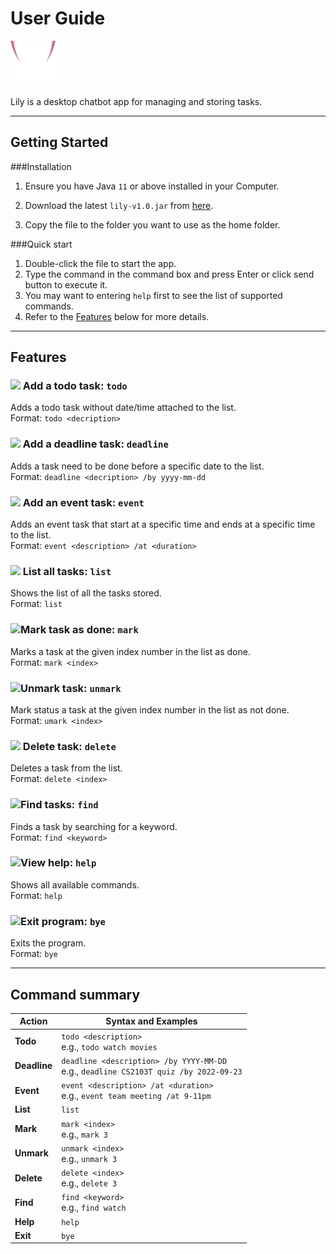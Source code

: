 # User Guide 

<img src="demo/logo.png"> 

Lily is a desktop chatbot app for managing and storing tasks.

--------------------------------------------------------------------------------------------------------------------

## Getting Started
###Installation
1. Ensure you have Java `11` or above installed in your Computer.

2. Download the latest `lily-v1.0.jar` from [here](https://github.com/lilythchu/ip/releases).

3. Copy the file to the folder you want to use as the home folder.

###Quick start
1. Double-click the file to start the app.
2. Type the command in the command box and press Enter or click send button to execute it.
3. You may want to entering `help` first to see the list of supported commands.
4. Refer to the [Features](#features) below for more details.

--------------------------------------------------------------------------------------------------------------------

## Features
### <img src="demo/logo"> Add a todo task: `todo`

Adds a todo task without date/time attached to the list.<br>
Format: `todo <decription>`

### <img src="demo/logo"> Add a deadline task: `deadline`

Adds a task need to be done before a specific date to the list.<br>
Format: `deadline <decription> /by yyyy-mm-dd`

### <img src="demo/logo"> Add an event task: `event`

Adds an event task that start at a specific time and ends at a specific time to the list.<br>
Format: `event <description> /at <duration>`

### <img src="demo/logo"> List all tasks: `list`

Shows the list of all the tasks stored.<br>
Format: `list`

### <img src="demo/logo">Mark task as done: `mark`

Marks a task at the given index number in the list as done.<br>
Format: `mark <index>`

### <img src="demo/logo">Unmark task: `unmark`

Mark status a task at the given index number in the list as not done.<br>
Format: `umark <index>`

### <img src="demo/logo"> Delete task: `delete`

Deletes a task from the list.<br>
Format: `delete <index>`

### <img src="demo/logo">Find tasks: `find`

Finds a task by searching for a keyword.<br>
Format: `find <keyword>`

### <img src="demo/logo">View help: `help`

Shows all available commands.<br>
Format: `help`

### <img src="demo/logo">Exit program: `bye`

Exits the program.<br>
Format: `bye`

--------------------------------------------------------------------------------------------------------------------

## Command summary

Action | Syntax and Examples
--------|------------------
**Todo** | `todo <description>` <br> e.g., `todo watch movies`
**Deadline** | `deadline <description> /by YYYY-MM-DD` <br> e.g., `deadline CS2103T quiz /by 2022-09-23`
**Event** | `event <description> /at <duration>` <br> e.g., `event team meeting /at 9-11pm`
**List** | `list`
**Mark** | `mark <index>`<br> e.g., `mark 3`
**Unmark** | `unmark <index>`<br> e.g., `unmark 3`
**Delete** | `delete <index>`<br> e.g., `delete 3`
**Find** | `find <keyword>`<br> e.g., `find watch`
**Help** | `help`
**Exit** | `bye`
